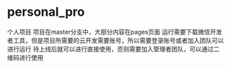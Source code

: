 # personal_pro
个人项目
项目在master分支中，大部分内容在pages页面
运行需要下载微信开发者工具，但是项目所需要的云开发需要账号，所以需要登录账号或者加入团队可以进行运行
待上线后就可以进行直接使用，否则需要加入管理者团队，可以通过二维码进行使用
